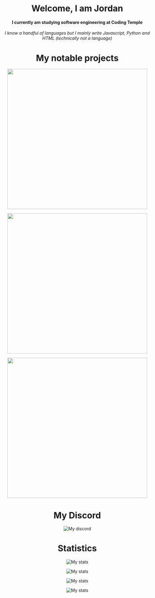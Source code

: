 


<h1 align="center">Welcome, I am Jordan</h1>
<h4 align="center">I currently am studying software engineering at Coding Temple</h4>
<p align="center"><i>I know a handful of languages but I mainly write Javascript, Python and HTML (technically not a language)</i></p>



<h1 align="center">My notable projects</h1>
<p align="center"><a href="https://github.com/icedoesjs/socket"><img src="https://github-link-card.s3.ap-northeast-1.amazonaws.com/icedoesjs/socket.png" width="460px"></a></p>
<p align="center"><a href="https://github.com/icedoesjs/Public-Launcher"><img src="https://github-link-card.s3.ap-northeast-1.amazonaws.com/icedoesjs/Public-Launcher.png" width="460px"></a></p>
<p align="center"><a href="https://github.com/icedoesjs/disjs-logger"><img src="https://github-link-card.s3.ap-northeast-1.amazonaws.com/icedoesjs/disjs-logger.png" width="460px"></a></p>

<h1 align="center">My Discord</h1>
<p align="center">
  <img src="https://discordapp.com/api/guilds/867806168897945630/widget.png?style=banner4" alt="My discord"/>
</p>


<h1 align="center">Statistics</h1>
<p align="center">
  <img src="https://github-readme-stats.vercel.app/api?username=icedoesjs&show_icons=true&theme=cobalt" alt="My stats"/>
</p>

<p align="center">
  <img src="https://github-readme-stats.vercel.app/api/top-langs/?username=icedoesjs&layout=compact](https://github-readme-stats.vercel.app/api/top-langs/?username=icedoesjs&layout=compact&theme=cobalt" alt="My stats"/>
</p>

<p align="center">
  <img src="https://streak-stats.demolab.com?user=icedoesjs&theme=cobalt&hide_border=true" alt="My stats"/>
</p>

<p align="center">
  <img src="https://github-readme-stats.vercel.app/api/wakatime?username=icedoesjs" alt="My stats"/>
</p>

